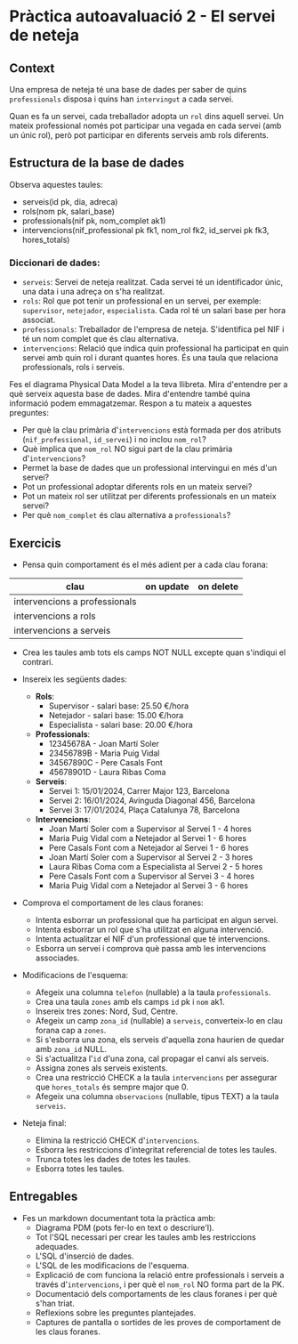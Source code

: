 # Pràctica autoavaluació 2 - El servei de neteja

## Context

Una empresa de neteja té una base de dades per saber de quins `professionals` disposa i quins han `intervingut` a cada servei. 

Quan es fa un servei, cada treballador adopta un `rol` dins aquell servei. Un mateix professional només pot participar una vegada en cada servei (amb un únic rol), però pot participar en diferents serveis amb rols diferents.

## Estructura de la base de dades

Observa aquestes taules:

* serveis(id pk, dia, adreca)
* rols(nom pk, salari_base)
* professionals(nif pk, nom_complet ak1)
* intervencions(nif_professional pk fk1, nom_rol fk2, id_servei pk fk3, hores_totals)

### Diccionari de dades:

* `serveis`: Servei de neteja realitzat. Cada servei té un identificador únic, una data i una adreça on s'ha realitzat.
* `rols`: Rol que pot tenir un professional en un servei, per exemple: `supervisor`, `netejador`, `especialista`. Cada rol té un salari base per hora associat.
* `professionals`: Treballador de l'empresa de neteja. S'identifica pel NIF i té un nom complet que és clau alternativa.
* `intervencions`: Relació que indica quin professional ha participat en quin servei amb quin rol i durant quantes hores. És una taula que relaciona professionals, rols i serveis.

Fes el diagrama Physical Data Model a la teva llibreta. Mira d'entendre per a què serveix aquesta base de dades. Mira d'entendre també quina informació podem emmagatzemar. Respon a tu mateix a aquestes preguntes:

* Per què la clau primària d'`intervencions` està formada per dos atributs (`nif_professional`, `id_servei`) i no inclou `nom_rol`?
* Què implica que `nom_rol` NO sigui part de la clau primària d'`intervencions`?
* Permet la base de dades que un professional intervingui en més d'un servei?
* Pot un professional adoptar diferents rols en un mateix servei?
* Pot un mateix rol ser utilitzat per diferents professionals en un mateix servei?
* Per què `nom_complet` és clau alternativa a `professionals`?

## Exercicis

* Pensa quin comportament és el més adient per a cada clau forana:

| clau | on update | on delete |
|--|--|--|
| intervencions a professionals | | |
| intervencions a rols | | |
| intervencions a serveis | | |

* Crea les taules amb tots els camps NOT NULL excepte quan s'indiqui el contrari.
* Insereix les següents dades:
   * **Rols**:
     * Supervisor - salari base: 25.50 €/hora
     * Netejador - salari base: 15.00 €/hora
     * Especialista - salari base: 20.00 €/hora
   * **Professionals**:
     * 12345678A - Joan Martí Soler
     * 23456789B - Maria Puig Vidal
     * 34567890C - Pere Casals Font
     * 45678901D - Laura Ribas Coma
   * **Serveis**:
     * Servei 1: 15/01/2024, Carrer Major 123, Barcelona
     * Servei 2: 16/01/2024, Avinguda Diagonal 456, Barcelona
     * Servei 3: 17/01/2024, Plaça Catalunya 78, Barcelona
   * **Intervencions**:
     * Joan Martí Soler com a Supervisor al Servei 1 - 4 hores
     * Maria Puig Vidal com a Netejador al Servei 1 - 6 hores
     * Pere Casals Font com a Netejador al Servei 1 - 6 hores
     * Joan Martí Soler com a Supervisor al Servei 2 - 3 hores
     * Laura Ribas Coma com a Especialista al Servei 2 - 5 hores
     * Pere Casals Font com a Supervisor al Servei 3 - 4 hores
     * Maria Puig Vidal com a Netejador al Servei 3 - 6 hores

* Comprova el comportament de les claus foranes:
   * Intenta esborrar un professional que ha participat en algun servei.
   * Intenta esborrar un rol que s'ha utilitzat en alguna intervenció.
   * Intenta actualitzar el NIF d'un professional que té intervencions.
   * Esborra un servei i comprova què passa amb les intervencions associades.

* Modificacions de l'esquema:
   * Afegeix una columna `telefon` (nullable) a la taula `professionals`.
   * Crea una taula `zones` amb els camps `id` pk i `nom` ak1.
   * Insereix tres zones: Nord, Sud, Centre.
   * Afegeix un camp `zona_id` (nullable) a `serveis`, converteix-lo en clau forana cap a `zones`.
   * Si s'esborra una zona, els serveis d'aquella zona haurien de quedar amb `zona_id` NULL.
   * Si s'actualitza l'`id` d'una zona, cal propagar el canvi als serveis.
   * Assigna zones als serveis existents.
   * Crea una restricció CHECK a la taula `intervencions` per assegurar que `hores_totals` és sempre major que 0.
   * Afegeix una columna `observacions` (nullable, tipus TEXT) a la taula `serveis`.

* Neteja final:
   * Elimina la restricció CHECK d'`intervencions`.
   * Esborra les restriccions d'integritat referencial de totes les taules.
   * Trunca totes les dades de totes les taules.
   * Esborra totes les taules.

## Entregables

* Fes un markdown documentant tota la pràctica amb:
   * Diagrama PDM (pots fer-lo en text o descriure'l).
   * Tot l'SQL necessari per crear les taules amb les restriccions adequades.
   * L'SQL d'inserció de dades.
   * L'SQL de les modificacions de l'esquema.
   * Explicació de com funciona la relació entre professionals i serveis a través d'`intervencions`, i per què el `nom_rol` NO forma part de la PK.
   * Documentació dels comportaments de les claus foranes i per què s'han triat.
   * Reflexions sobre les preguntes plantejades.
   * Captures de pantalla o sortides de les proves de comportament de les claus foranes.

